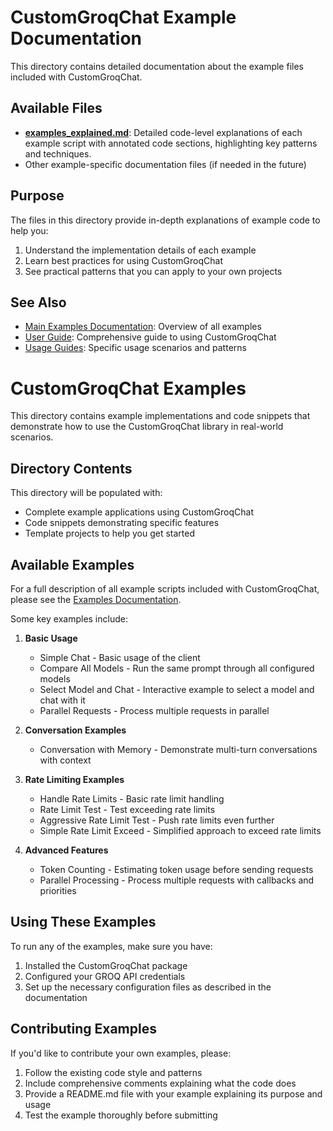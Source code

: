 # CustomGroqChat Example Documentation

This directory contains detailed documentation about the example files included with CustomGroqChat.

## Available Files

- [**examples_explained.md**](examples_explained.md): Detailed code-level explanations of each example script with annotated code sections, highlighting key patterns and techniques.
- Other example-specific documentation files (if needed in the future)

## Purpose

The files in this directory provide in-depth explanations of example code to help you:

1. Understand the implementation details of each example
2. Learn best practices for using CustomGroqChat
3. See practical patterns that you can apply to your own projects

## See Also

- [Main Examples Documentation](../examples.md): Overview of all examples
- [User Guide](../user_guide.md): Comprehensive guide to using CustomGroqChat
- [Usage Guides](../usage%20guide/README.md): Specific usage scenarios and patterns

# CustomGroqChat Examples

This directory contains example implementations and code snippets that demonstrate how to use the CustomGroqChat library in real-world scenarios.

## Directory Contents

This directory will be populated with:

- Complete example applications using CustomGroqChat
- Code snippets demonstrating specific features
- Template projects to help you get started

## Available Examples

For a full description of all example scripts included with CustomGroqChat, please see the [Examples Documentation](../examples.md).

Some key examples include:

1. **Basic Usage**
   - Simple Chat - Basic usage of the client
   - Compare All Models - Run the same prompt through all configured models
   - Select Model and Chat - Interactive example to select a model and chat with it
   - Parallel Requests - Process multiple requests in parallel

2. **Conversation Examples**
   - Conversation with Memory - Demonstrate multi-turn conversations with context

3. **Rate Limiting Examples**
   - Handle Rate Limits - Basic rate limit handling
   - Rate Limit Test - Test exceeding rate limits
   - Aggressive Rate Limit Test - Push rate limits even further
   - Simple Rate Limit Exceed - Simplified approach to exceed rate limits

4. **Advanced Features**
   - Token Counting - Estimating token usage before sending requests
   - Parallel Processing - Process multiple requests with callbacks and priorities

## Using These Examples

To run any of the examples, make sure you have:

1. Installed the CustomGroqChat package
2. Configured your GROQ API credentials
3. Set up the necessary configuration files as described in the documentation

## Contributing Examples

If you'd like to contribute your own examples, please:

1. Follow the existing code style and patterns
2. Include comprehensive comments explaining what the code does
3. Provide a README.md file with your example explaining its purpose and usage
4. Test the example thoroughly before submitting 